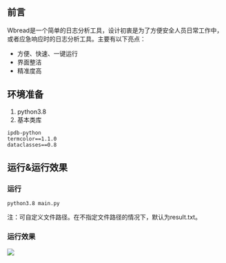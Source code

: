 ## 前言

Wbread是一个简单的日志分析工具，设计初衷是为了方便安全人员日常工作中，或者应急响应时的日志分析工具。主要有以下亮点：

* 方便、快速、一键运行
* 界面整洁
* 精准度高
## 环境准备

1. python3.8
2. 基本类库
```plain
ipdb-python
termcolor==1.1.0
dataclasses==0.8
```
## 运行&运行效果

### 
### 运行

```plain
python3.8 main.py
```
注：可自定义文件路径。在不指定文件路径的情况下，默认为result.txt。

### 运行效果

![](https://raw.githubusercontent.com/oxff644/little-bread/master/20210122182026.png)
